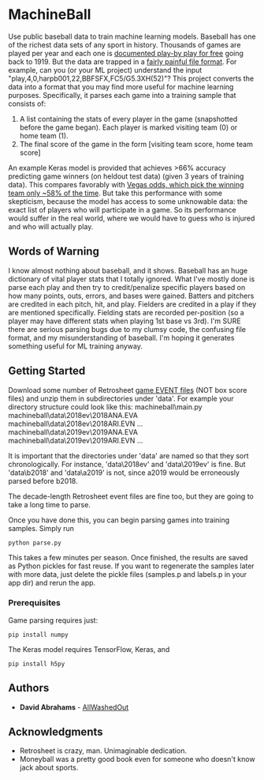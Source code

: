 # MachineBall

Use public baseball data to train machine learning models. Baseball has one of the richest data sets of any sport in history. Thousands of games are played per year and each one is [documented play-by play for free](https://www.retrosheet.org/game.htm) going back to 1919. But the data are trapped in a [fairly painful file format](https://www.retrosheet.org/eventfile.htm). For example, can you (or your ML project) understand the input "play,4,0,harpb001,22,BBFSFX,FC5/G5.3XH(52)"? This project converts the data into a format that you may find more useful for machine learning purposes. Specifically, it parses each game into a training sample that consists of:
1. A list containing the stats of every player in the game (snapshotted before the game began). Each player is marked visiting team (0) or home team (1).
2. The final score of the game in the form [visiting team score, home team score]

An example Keras model is provided that achieves >66% accuracy predicting game winners (on heldout test data) (given 3 years of training data). This compares favorably with [Vegas odds, which pick the winning team only ~58% of the time](https://www.oddsshark.com/sports-betting/which-sport-do-betting-underdogs-win-most-often). But take this performance with some skepticism, because the model has access to some unknowable data: the exact list of players who will participate in a game. So its performance would suffer in the real world, where we would have to guess who is injured and who will actually play.

## Words of Warning

I know almost nothing about baseball, and it shows. Baseball has an huge dictionary of vital player stats that I totally ignored. What I've mostly done is parse each play and then try to credit/penalize specific players based on how many points, outs, errors, and bases were gained. Batters and pitchers are credited in each pitch, hit, and play. Fielders are credited in a play if they are mentioned specifically. Fielding stats are recorded per-position (so a player may have different stats when playing 1st base vs 3rd).
I'm SURE there are serious parsing bugs due to my clumsy code, the confusing file format, and my misunderstanding of baseball. I'm hoping it generates something useful for ML training anyway.

## Getting Started

Download some number of Retrosheet [game EVENT files](https://www.retrosheet.org/game.htm) (NOT box score files) and unzip them in subdirectories under 'data'. For example your directory structure could look like this:
machineball\main.py
machineball\data\2018ev\2018ANA.EVA
machineball\data\2018ev\2018ARI.EVN
...
machineball\data\2019ev\2019ANA.EVA
machineball\data\2019ev\2019ARI.EVN
...

It is important that the directories under 'data' are named so that they sort chronologically. For instance, 'data\2018ev' and 'data\2019ev' is fine. But 'data\b2018' and 'data\a2019' is not, since a2019 would be erroneously parsed before b2018.

The decade-length Retrosheet event files are fine too, but they are going to take a long time to parse.

Once you have done this, you can begin parsing games into training samples. Simply run
```
python parse.py
```

This takes a few minutes per season. Once finished, the results are saved as Python pickles for fast reuse. If you want to regenerate the samples later with more data, just delete the pickle files (samples.p and labels.p in your app dir) and rerun the app.

### Prerequisites

Game parsing requires just:
```
pip install numpy
```

The Keras model requires TensorFlow, Keras, and
```
pip install h5py
```

## Authors

* **David Abrahams** - [AllWashedOut](https://github.com/AllWashedOut)

## Acknowledgments

* Retrosheet is crazy, man. Unimaginable dedication.
* Moneyball was a pretty good book even for someone who doesn't know jack about sports.
